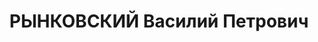 ---
title: РЫНКОВСКИЙ Василий Петрович
description: '1903 р. н., м. Новоград-Волинськ Новоград-Волинського пов. Волинської
  губ. Українець, чл. ВКП(б), освіта середня, нач. військгосппостачання, інтендант
  2 рангу, м. Проскурів Вінницької обл.

  Заарештований 17 липня 1937 р. Обвинувачувався за ст. 54-1б, 54-8, 54-11 КК УРСР.
  ВК ВС СРСР 25 листопада 1937 р. засуджений до розстрілу. Вирок виконано 25 листопада
  1937 р. у м. Одеса.

  Реабілітований у 1998 р.'
---